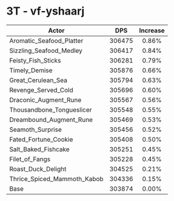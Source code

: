 # 3T - vf-yshaarj
| Actor | DPS | Increase |
|---|:---:|:---:|
|Aromatic_Seafood_Platter|306475|0.86%|
|Sizzling_Seafood_Medley|306417|0.84%|
|Feisty_Fish_Sticks|306281|0.79%|
|Timely_Demise|305876|0.66%|
|Great_Cerulean_Sea|305794|0.63%|
|Revenge_Served_Cold|305696|0.60%|
|Draconic_Augment_Rune|305567|0.56%|
|Thousandbone_Tongueslicer|305548|0.55%|
|Dreambound_Augment_Rune|305469|0.53%|
|Seamoth_Surprise|305456|0.52%|
|Fated_Fortune_Cookie|305408|0.50%|
|Salt_Baked_Fishcake|305251|0.45%|
|Filet_of_Fangs|305228|0.45%|
|Roast_Duck_Delight|304525|0.21%|
|Thrice_Spiced_Mammoth_Kabob|304336|0.15%|
|Base|303874|0.00%|

